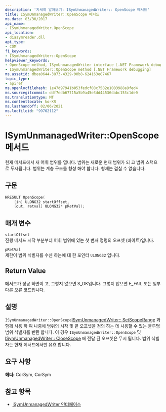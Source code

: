 ```yaml
---
description: '자세히 알아보기: ISymUnmanagedWriter:: OpenScope 메서드'
title: ISymUnmanagedWriter::OpenScope 메서드
ms.date: 03/30/2017
api_name:
- ISymUnmanagedWriter.OpenScope
api_location:
- diasymreader.dll
api_type:
- COM
f1_keywords:
- ISymUnmanagedWriter::OpenScope
helpviewer_keywords:
- OpenScope method, ISymUnmanagedWriter interface [.NET Framework debugging]
- ISymUnmanagedWriter::OpenScope method [.NET Framework debugging]
ms.assetid: dbea0644-3873-4329-90b8-624163e87467
topic_type:
- apiref
ms.openlocfilehash: 1e47d97941b053fedcf08c7582e1083988a9fed4
ms.sourcegitcommit: ddf7edb67715a5b9a45e3dd44536dabc153c1de0
ms.translationtype: MT
ms.contentlocale: ko-KR
ms.lasthandoff: 02/06/2021
ms.locfileid: "99762112"
---
```

# <a name="isymunmanagedwriteropenscope-method"></a>ISymUnmanagedWriter::OpenScope 메서드

현재 메서드에서 새 어휘 범위를 엽니다. 범위는 새로운 현재 범위가 되 고 범위 스택으로 푸시됩니다. 범위는 계층 구조를 형성 해야 합니다. 형제는 겹칠 수 없습니다.  
  
## <a name="syntax"></a>구문  
  
```cpp  
HRESULT OpenScope(  
    [in] ULONG32 startOffset,  
    [out, retval] ULONG32* pRetVal);  
```  
  
## <a name="parameters"></a>매개 변수  

 `startOffset`  
 진행 메서드 시작 부분부터 어휘 범위에 있는 첫 번째 명령의 오프셋 (바이트)입니다.  
  
 `pRetVal`  
 제한이 범위 식별자를 수신 하는에 대 한 포인터 `ULONG32` 입니다.  
  
## <a name="return-value"></a>Return Value  

 메서드가 성공 하면이 고, 그렇지 않으면 S_OK입니다. 그렇지 않으면 E_FAIL 또는 일부 다른 오류 코드입니다.  
  
## <a name="remarks"></a>설명  

 `ISymUnmanagedWriter::OpenScope`[ISymUnmanagedWriter:: SetScopeRange](isymunmanagedwriter-setscoperange-method.md) 과 함께 사용 하 여 나중에 범위의 시작 및 끝 오프셋을 정의 하는 데 사용할 수 있는 불투명 범위 식별자를 반환 합니다. 이 경우 `ISymUnmanagedWriter::OpenScope` 및 [ISymUnmanagedWriter:: CloseScope](isymunmanagedwriter-closescope-method.md) 에 전달 된 오프셋은 무시 됩니다. 범위 식별자는 현재 메서드에서만 유효 합니다.  
  
## <a name="requirements"></a>요구 사항  

 **헤더:** CorSym, CorSym  
  
## <a name="see-also"></a>참고 항목

- [ISymUnmanagedWriter 인터페이스](isymunmanagedwriter-interface.md)
